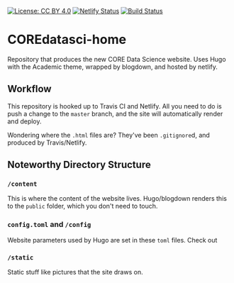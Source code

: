 [![License: CC BY 4.0](https://img.shields.io/badge/License-CC%20BY%204.0-lightgrey.svg)](https://creativecommons.org/licenses/by/4.0/) [![Netlify Status](https://api.netlify.com/api/v1/badges/2c413c6f-9898-4e99-8fcd-ae20d76366ad/deploy-status)](https://app.netlify.com/sites/coredatasci/deploys)
[![Build Status](https://travis-ci.com/knapply/COREdatasci-home.svg?branch=master)](https://travis-ci.com/knapply/COREdatasci-home)

# COREdatasci-home

Repository that produces the new CORE Data Science website. Uses Hugo with the Academic theme, wrapped by blogdown, and hosted by netlify. 

## Workflow

This repository is hooked up to Travis CI and Netlify. All you need to do is push a change to the `master` branch, and the site will automatically render and deploy.

Wondering where the `.html` files are? They've been `.gitignore`d, and produced by Travis/Netlify.

## Noteworthy Directory Structure

### `/content`

This is where the content of the website lives. Hugo/blogdown renders this to the `public` folder, which you don't need to touch.

### `config.toml` and `/config`

Website parameters used by Hugo are set in these `toml` files. Check out 

### `/static`

Static stuff like pictures that the site draws on.



